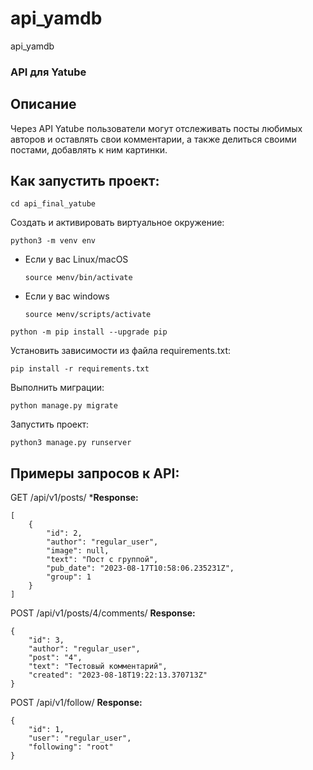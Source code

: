 # api_yamdb
api_yamdb
### API для Yatube

## Описание

Через API Yatube пользователи могут отслеживать посты любимых авторов и оставлять свои комментарии, а также делиться своими постами, добавлять к ним картинки. 

## Как запустить проект:

```
cd api_final_yatube
```

Cоздать и активировать виртуальное окружение:

```
python3 -m venv env
```

* Если у вас Linux/macOS

    ```
    source мenv/bin/activate
    ```

* Если у вас windows

    ```
    source мenv/scripts/activate
    ```

```
python -m pip install --upgrade pip
```

Установить зависимости из файла requirements.txt:

```
pip install -r requirements.txt
```

Выполнить миграции:

```
python manage.py migrate
```

Запустить проект:

```
python3 manage.py runserver
```

## Примеры запросов к API:

GET /api/v1/posts/
***Response:**
```
[
    {
        "id": 2,
        "author": "regular_user",
        "image": null,
        "text": "Пост с группой",
        "pub_date": "2023-08-17T10:58:06.235231Z",
        "group": 1
    }
]
```

POST /api/v1/posts/4/comments/
**Response:**
```
{
    "id": 3,
    "author": "regular_user",
    "post": "4",
    "text": "Тестовый комментарий",
    "created": "2023-08-18T19:22:13.370713Z"
}
```

POST /api/v1/follow/
**Response:**
```
{
    "id": 1,
    "user": "regular_user",
    "following": "root"
}
```
